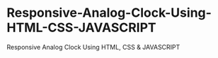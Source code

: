 # Responsive-Analog-Clock-Using-HTML-CSS-JAVASCRIPT
Responsive Analog Clock Using HTML, CSS &amp; JAVASCRIPT
